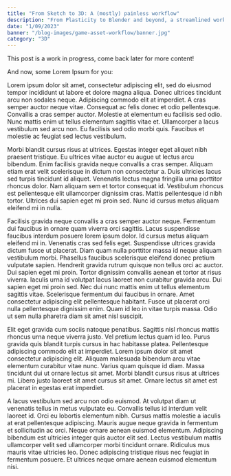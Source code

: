```yaml
---
title: "From Sketch to 3D: A (mostly) painless workflow"
description: "From Plasticity to Blender and beyond, a streamlined workflow for creating game assets."
date: "1/09/2023"
banner: "/blog-images/game-asset-workflow/banner.jpg"
category: "3D"
---
```


This post is a work in progress, come back later for more content!

And now, some Lorem Ipsum for you:

Lorem ipsum dolor sit amet, consectetur adipiscing elit, sed do eiusmod tempor incididunt ut labore et dolore magna aliqua. Donec ultrices tincidunt arcu non sodales neque. Adipiscing commodo elit at imperdiet. A cras semper auctor neque vitae. Consequat ac felis donec et odio pellentesque. Convallis a cras semper auctor. Molestie at elementum eu facilisis sed odio. Nunc mattis enim ut tellus elementum sagittis vitae et. Ullamcorper a lacus vestibulum sed arcu non. Eu facilisis sed odio morbi quis. Faucibus et molestie ac feugiat sed lectus vestibulum.

Morbi blandit cursus risus at ultrices. Egestas integer eget aliquet nibh praesent tristique. Eu ultrices vitae auctor eu augue ut lectus arcu bibendum. Enim facilisis gravida neque convallis a cras semper. Aliquam etiam erat velit scelerisque in dictum non consectetur a. Duis ultricies lacus sed turpis tincidunt id aliquet. Venenatis lectus magna fringilla urna porttitor rhoncus dolor. Nam aliquam sem et tortor consequat id. Vestibulum rhoncus est pellentesque elit ullamcorper dignissim cras. Mattis pellentesque id nibh tortor. Ultrices dui sapien eget mi proin sed. Nunc id cursus metus aliquam eleifend mi in nulla.

Facilisis gravida neque convallis a cras semper auctor neque. Fermentum dui faucibus in ornare quam viverra orci sagittis. Lacus suspendisse faucibus interdum posuere lorem ipsum dolor. Id cursus metus aliquam eleifend mi in. Venenatis cras sed felis eget. Suspendisse ultrices gravida dictum fusce ut placerat. Diam quam nulla porttitor massa id neque aliquam vestibulum morbi. Phasellus faucibus scelerisque eleifend donec pretium vulputate sapien. Hendrerit gravida rutrum quisque non tellus orci ac auctor. Dui sapien eget mi proin. Tortor dignissim convallis aenean et tortor at risus viverra. Iaculis urna id volutpat lacus laoreet non curabitur gravida arcu. Dui sapien eget mi proin sed. Nec dui nunc mattis enim ut tellus elementum sagittis vitae. Scelerisque fermentum dui faucibus in ornare. Amet consectetur adipiscing elit pellentesque habitant. Fusce ut placerat orci nulla pellentesque dignissim enim. Quam id leo in vitae turpis massa. Odio ut sem nulla pharetra diam sit amet nisl suscipit.

Elit eget gravida cum sociis natoque penatibus. Sagittis nisl rhoncus mattis rhoncus urna neque viverra justo. Vel pretium lectus quam id leo. Purus gravida quis blandit turpis cursus in hac habitasse platea. Pellentesque adipiscing commodo elit at imperdiet. Lorem ipsum dolor sit amet consectetur adipiscing elit. Aliquam malesuada bibendum arcu vitae elementum curabitur vitae nunc. Varius quam quisque id diam. Massa tincidunt dui ut ornare lectus sit amet. Morbi blandit cursus risus at ultrices mi. Libero justo laoreet sit amet cursus sit amet. Ornare lectus sit amet est placerat in egestas erat imperdiet.

A lacus vestibulum sed arcu non odio euismod. At volutpat diam ut venenatis tellus in metus vulputate eu. Convallis tellus id interdum velit laoreet id. Orci eu lobortis elementum nibh. Cursus mattis molestie a iaculis at erat pellentesque adipiscing. Mauris augue neque gravida in fermentum et sollicitudin ac orci. Neque ornare aenean euismod elementum. Adipiscing bibendum est ultricies integer quis auctor elit sed. Lectus vestibulum mattis ullamcorper velit sed ullamcorper morbi tincidunt ornare. Ridiculus mus mauris vitae ultricies leo. Donec adipiscing tristique risus nec feugiat in fermentum posuere. Et ultrices neque ornare aenean euismod elementum nisi.